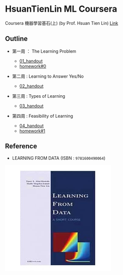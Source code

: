 # HsuanTienLin ML Coursera
Coursera 機器學習基石(上) (by Prof. Hsuan Tien Lin) [Link](https://www.coursera.org/learn/ntumlone-mathematicalfoundations?)

## Outline
* 第一周 ： The Learning Problem
   * [01_handout](handout/01_handout.pdf) 
   * [homework#0](homework/hw0/homework0.pdf)

* 第二周 : Learning to Answer Yes/No
   * [02_handout](handout/02_handout.pdf)

* 第三周 : Types of Learning
   * [03_handout](handout/03_handout.pdf)

* 第四周 : Feasibility of Learning
   * [04_handout](handout/04_handout.pdf)
   * [homework#1](homework/hw1/HW1.md)

## Reference
* LEARNING FROM DATA (ISBN : `9781600490064`)

![reference](reference.png)
